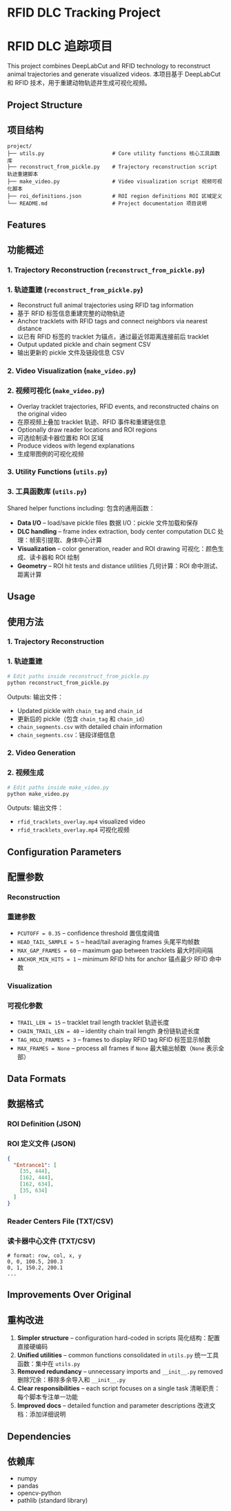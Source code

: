 # RFID DLC Tracking Project
# RFID DLC 追踪项目

This project combines DeepLabCut and RFID technology to reconstruct animal
trajectories and generate visualized videos.
本项目基于 DeepLabCut 和 RFID 技术，用于重建动物轨迹并生成可视化视频。

## Project Structure
## 项目结构

```
project/
├── utils.py                      # Core utility functions 核心工具函数库
├── reconstruct_from_pickle.py    # Trajectory reconstruction script 轨迹重建脚本
├── make_video.py                 # Video visualization script 视频可视化脚本
├── roi_definitions.json          # ROI region definitions ROI 区域定义
└── README.md                     # Project documentation 项目说明
```

## Features
## 功能概述

### 1. Trajectory Reconstruction (`reconstruct_from_pickle.py`)
### 1. 轨迹重建 (`reconstruct_from_pickle.py`)

- Reconstruct full animal trajectories using RFID tag information
- 基于 RFID 标签信息重建完整的动物轨迹
- Anchor tracklets with RFID tags and connect neighbors via nearest distance
- 以已有 RFID 标签的 tracklet 为锚点，通过最近邻距离连接前后 tracklet
- Output updated pickle and chain segment CSV
- 输出更新的 pickle 文件及链段信息 CSV

### 2. Video Visualization (`make_video.py`)
### 2. 视频可视化 (`make_video.py`)

- Overlay tracklet trajectories, RFID events, and reconstructed chains on the
  original video
- 在原视频上叠加 tracklet 轨迹、RFID 事件和重建链信息
- Optionally draw reader locations and ROI regions
- 可选绘制读卡器位置和 ROI 区域
- Produce videos with legend explanations
- 生成带图例的可视化视频

### 3. Utility Functions (`utils.py`)
### 3. 工具函数库 (`utils.py`)

Shared helper functions including:
包含的通用函数：
- **Data I/O** – load/save pickle files 数据 I/O：pickle 文件加载和保存
- **DLC handling** – frame index extraction, body center computation DLC 处理：帧索引提取、身体中心计算
- **Visualization** – color generation, reader and ROI drawing 可视化：颜色生成、读卡器和 ROI 绘制
- **Geometry** – ROI hit tests and distance utilities 几何计算：ROI 命中测试、距离计算

## Usage
## 使用方法

### 1. Trajectory Reconstruction
### 1. 轨迹重建

```bash
# Edit paths inside reconstruct_from_pickle.py
python reconstruct_from_pickle.py
```

Outputs:
输出文件：
- Updated pickle with `chain_tag` and `chain_id`
- 更新后的 pickle（包含 `chain_tag` 和 `chain_id`）
- `chain_segments.csv` with detailed chain information
- `chain_segments.csv`：链段详细信息

### 2. Video Generation
### 2. 视频生成

```bash
# Edit paths inside make_video.py
python make_video.py
```

Outputs:
输出文件：
- `rfid_tracklets_overlay.mp4` visualized video
- `rfid_tracklets_overlay.mp4` 可视化视频

## Configuration Parameters
## 配置参数

### Reconstruction
### 重建参数

- `PCUTOFF = 0.35` – confidence threshold 置信度阈值
- `HEAD_TAIL_SAMPLE = 5` – head/tail averaging frames 头尾平均帧数
- `MAX_GAP_FRAMES = 60` – maximum gap between tracklets 最大时间间隔
- `ANCHOR_MIN_HITS = 1` – minimum RFID hits for anchor 锚点最少 RFID 命中数

### Visualization
### 可视化参数

- `TRAIL_LEN = 15` – tracklet trail length tracklet 轨迹长度
- `CHAIN_TRAIL_LEN = 40` – identity chain trail length 身份链轨迹长度
- `TAG_HOLD_FRAMES = 3` – frames to display RFID tag RFID 标签显示帧数
- `MAX_FRAMES = None` – process all frames if `None` 最大输出帧数（`None` 表示全部）

## Data Formats
## 数据格式

### ROI Definition (JSON)
### ROI 定义文件 (JSON)

```json
{
  "Entrance1": [
    [35, 444],
    [162, 444],
    [162, 634],
    [35, 634]
  ]
}
```

### Reader Centers File (TXT/CSV)
### 读卡器中心文件 (TXT/CSV)

```
# format: row, col, x, y
0, 0, 100.5, 200.3
0, 1, 150.2, 200.1
...
```

## Improvements Over Original
## 重构改进

1. **Simpler structure** – configuration hard-coded in scripts 简化结构：配置直接硬编码
2. **Unified utilities** – common functions consolidated in `utils.py` 统一工具函数：集中在 `utils.py`
3. **Removed redundancy** – unnecessary imports and `__init__.py` removed 删除冗余：移除多余导入和 `__init__.py`
4. **Clear responsibilities** – each script focuses on a single task 清晰职责：每个脚本专注单一功能
5. **Improved docs** – detailed function and parameter descriptions 改进文档：添加详细说明

## Dependencies
## 依赖库

- numpy
- pandas
- opencv-python
- pathlib (standard library)
